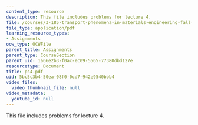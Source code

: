 ```yaml
---
content_type: resource
description: This file includes problems for lecture 4.
file: /courses/3-185-transport-phenomena-in-materials-engineering-fall-2003/5bc5c3b450ea08f00cd7942e9540bbb4_ps4.pdf
file_type: application/pdf
learning_resource_types:
- Assignments
ocw_type: OCWFile
parent_title: Assignments
parent_type: CourseSection
parent_uid: 1a66e2b3-f0ac-ec09-5565-77380dbd127e
resourcetype: Document
title: ps4.pdf
uid: 5bc5c3b4-50ea-08f0-0cd7-942e9540bbb4
video_files:
  video_thumbnail_file: null
video_metadata:
  youtube_id: null
---
```

This file includes problems for lecture 4.

